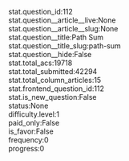 stat.question_id:112  
stat.question__article__live:None  
stat.question__article__slug:None  
stat.question__title:Path Sum  
stat.question__title_slug:path-sum  
stat.question__hide:False  
stat.total_acs:19718  
stat.total_submitted:42294  
stat.total_column_articles:15  
stat.frontend_question_id:112  
stat.is_new_question:False  
status:None  
difficulty.level:1  
paid_only:False  
is_favor:False  
frequency:0  
progress:0  
